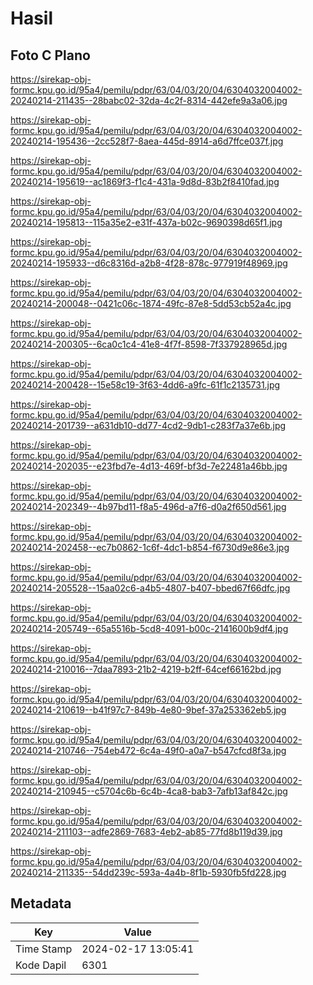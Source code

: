 # Hasil

## Foto C Plano

https://sirekap-obj-formc.kpu.go.id/95a4/pemilu/pdpr/63/04/03/20/04/6304032004002-20240214-211435--28babc02-32da-4c2f-8314-442efe9a3a06.jpg

https://sirekap-obj-formc.kpu.go.id/95a4/pemilu/pdpr/63/04/03/20/04/6304032004002-20240214-195436--2cc528f7-8aea-445d-8914-a6d7ffce037f.jpg

https://sirekap-obj-formc.kpu.go.id/95a4/pemilu/pdpr/63/04/03/20/04/6304032004002-20240214-195619--ac1869f3-f1c4-431a-9d8d-83b2f8410fad.jpg

https://sirekap-obj-formc.kpu.go.id/95a4/pemilu/pdpr/63/04/03/20/04/6304032004002-20240214-195813--115a35e2-e31f-437a-b02c-9690398d65f1.jpg

https://sirekap-obj-formc.kpu.go.id/95a4/pemilu/pdpr/63/04/03/20/04/6304032004002-20240214-195933--d6c8316d-a2b8-4f28-878c-977919f48969.jpg

https://sirekap-obj-formc.kpu.go.id/95a4/pemilu/pdpr/63/04/03/20/04/6304032004002-20240214-200048--0421c06c-1874-49fc-87e8-5dd53cb52a4c.jpg

https://sirekap-obj-formc.kpu.go.id/95a4/pemilu/pdpr/63/04/03/20/04/6304032004002-20240214-200305--6ca0c1c4-41e8-4f7f-8598-7f337928965d.jpg

https://sirekap-obj-formc.kpu.go.id/95a4/pemilu/pdpr/63/04/03/20/04/6304032004002-20240214-200428--15e58c19-3f63-4dd6-a9fc-61f1c2135731.jpg

https://sirekap-obj-formc.kpu.go.id/95a4/pemilu/pdpr/63/04/03/20/04/6304032004002-20240214-201739--a631db10-dd77-4cd2-9db1-c283f7a37e6b.jpg

https://sirekap-obj-formc.kpu.go.id/95a4/pemilu/pdpr/63/04/03/20/04/6304032004002-20240214-202035--e23fbd7e-4d13-469f-bf3d-7e22481a46bb.jpg

https://sirekap-obj-formc.kpu.go.id/95a4/pemilu/pdpr/63/04/03/20/04/6304032004002-20240214-202349--4b97bd11-f8a5-496d-a7f6-d0a2f650d561.jpg

https://sirekap-obj-formc.kpu.go.id/95a4/pemilu/pdpr/63/04/03/20/04/6304032004002-20240214-202458--ec7b0862-1c6f-4dc1-b854-f6730d9e86e3.jpg

https://sirekap-obj-formc.kpu.go.id/95a4/pemilu/pdpr/63/04/03/20/04/6304032004002-20240214-205528--15aa02c6-a4b5-4807-b407-bbed67f66dfc.jpg

https://sirekap-obj-formc.kpu.go.id/95a4/pemilu/pdpr/63/04/03/20/04/6304032004002-20240214-205749--65a5516b-5cd8-4091-b00c-2141600b9df4.jpg

https://sirekap-obj-formc.kpu.go.id/95a4/pemilu/pdpr/63/04/03/20/04/6304032004002-20240214-210016--7daa7893-21b2-4219-b2ff-64cef66162bd.jpg

https://sirekap-obj-formc.kpu.go.id/95a4/pemilu/pdpr/63/04/03/20/04/6304032004002-20240214-210619--b41f97c7-849b-4e80-9bef-37a253362eb5.jpg

https://sirekap-obj-formc.kpu.go.id/95a4/pemilu/pdpr/63/04/03/20/04/6304032004002-20240214-210746--754eb472-6c4a-49f0-a0a7-b547cfcd8f3a.jpg

https://sirekap-obj-formc.kpu.go.id/95a4/pemilu/pdpr/63/04/03/20/04/6304032004002-20240214-210945--c5704c6b-6c4b-4ca8-bab3-7afb13af842c.jpg

https://sirekap-obj-formc.kpu.go.id/95a4/pemilu/pdpr/63/04/03/20/04/6304032004002-20240214-211103--adfe2869-7683-4eb2-ab85-77fd8b119d39.jpg

https://sirekap-obj-formc.kpu.go.id/95a4/pemilu/pdpr/63/04/03/20/04/6304032004002-20240214-211335--54dd239c-593a-4a4b-8f1b-5930fb5fd228.jpg


## Metadata

| Key        | Value               |
| ---------- | ------------------- |
| Time Stamp | 2024-02-17 13:05:41 |
| Kode Dapil | 6301                |



